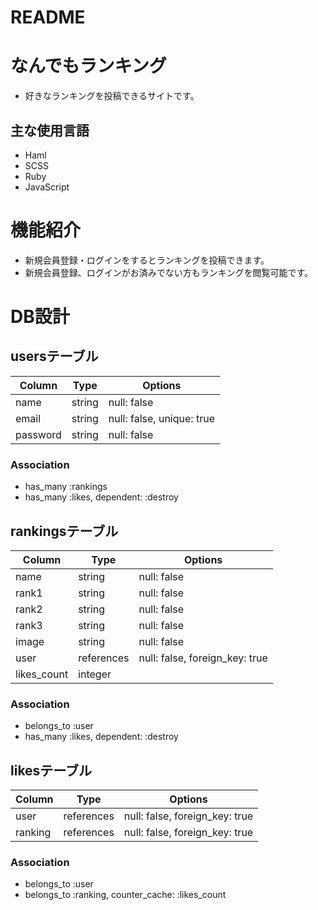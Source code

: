 # README

# なんでもランキング
- 好きなランキングを投稿できるサイトです。
## 主な使用言語
- Haml
- SCSS
- Ruby
- JavaScript

# 機能紹介
- 新規会員登録・ログインをするとランキングを投稿できます。
- 新規会員登録、ログインがお済みでない方もランキングを閲覧可能です。

# DB設計
## usersテーブル

|Column|Type|Options|
|------|----|-------|
|name|string|null: false|
|email|string|null: false, unique: true|
|password|string|null: false|

### Association
- has_many :rankings
- has_many :likes, dependent: :destroy


## rankingsテーブル
|Column|Type|Options|
|------|----|-------|
|name|string|null: false|
|rank1|string|null: false|
|rank2|string|null: false|
|rank3|string|null: false|
|image|string|null: false|
|user|references|null: false, foreign_key: true|
|likes_count|integer||


### Association
- belongs_to :user
- has_many :likes, dependent: :destroy

## likesテーブル
|Column|Type|Options|
|------|----|-------|
|user|references|null: false, foreign_key: true|
|ranking|references|null: false, foreign_key: true|

### Association
- belongs_to :user
- belongs_to :ranking, counter_cache: :likes_count
